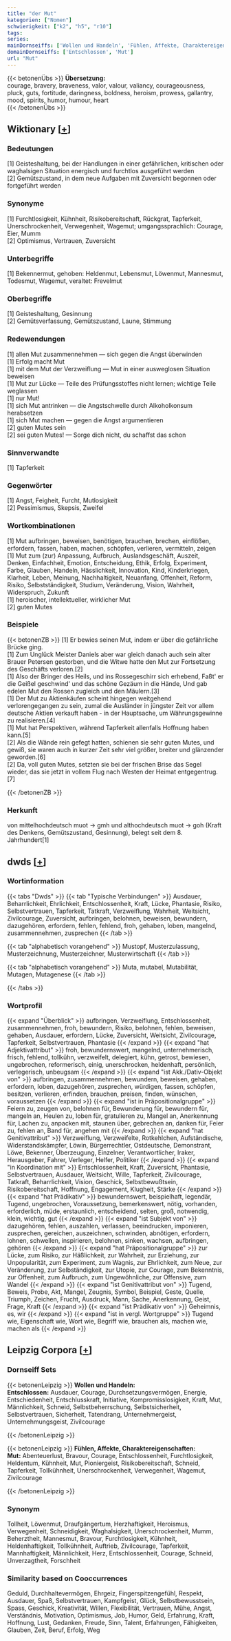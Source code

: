 ```yaml
---
title: "der Mut"
kategorien: ["Nomen"]
schwierigkeit: ["k2", "h5", "r10"]
tags:
series:
mainDornseiffs: ['Wollen und Handeln', 'Fühlen, Affekte, Charaktereigenschaften']
domainDornseiffs: ['Entschlossen', 'Mut']
url: "Mut"
---
```


{{< betonenÜbs >}}
**Übersetzung:**  
courage, bravery, braveness, valor, valour, valiancy, courageousness, pluck, guts, fortitude, daringness, boldness, heroism, prowess, gallantry, mood, spirits, humor, humour, heart  
{{< /betonenÜbs >}}

## Wiktionary [[+](https://de.wiktionary.org/wiki/Mut)]

### Bedeutungen
[1] Geisteshaltung, bei der Handlungen in einer gefährlichen, kritischen oder waghalsigen Situation energisch und furchtlos ausgeführt werden  
[2] Gemütszustand, in dem neue Aufgaben mit Zuversicht begonnen oder fortgeführt werden  

### Synonyme
[1] Furchtlosigkeit, Kühnheit, Risikobereitschaft, Rückgrat, Tapferkeit, Unerschrockenheit, Verwegenheit, Wagemut; umgangssprachlich: Courage, Eier, Mumm  
[2] Optimismus, Vertrauen, Zuversicht  

### Unterbegriffe
[1] Bekennermut, gehoben: Heldenmut, Lebensmut, Löwenmut, Mannesmut, Todesmut, Wagemut, veraltet: Frevelmut  

### Oberbegriffe
[1] Geisteshaltung, Gesinnung  
[2] Gemütsverfassung, Gemütszustand, Laune, Stimmung  

### Redewendungen
[1] allen Mut zusammennehmen — sich gegen die Angst überwinden  
[1] Erfolg macht Mut  
[1] mit dem Mut der Verzweiflung — Mut in einer ausweglosen Situation beweisen  
[1] Mut zur Lücke — Teile des Prüfungsstoffes nicht lernen; wichtige Teile weglassen  
[1] nur Mut!  
[1] sich Mut antrinken — die Angstschwelle durch Alkoholkonsum herabsetzen  
[1] sich Mut machen — gegen die Angst argumentieren  
[2] guten Mutes sein  
[2] sei guten Mutes! — Sorge dich nicht, du schaffst das schon  

### Sinnverwandte
[1] Tapferkeit  

### Gegenwörter
[1] Angst, Feigheit, Furcht, Mutlosigkeit  
[2] Pessimismus, Skepsis, Zweifel  

### Wortkombinationen
[1] Mut aufbringen, beweisen, benötigen, brauchen, brechen, einflößen, erfordern, fassen, haben, machen, schöpfen, verlieren, vermitteln, zeigen  
[1] Mut zum (zur) Anpassung, Aufbruch, Auslandsgeschäft, Auszeit, Denken, Einfachheit, Emotion, Entscheidung, Ethik, Erfolg, Experiment, Farbe, Glauben, Handeln, Hässlichkeit, Innovation, Kind, Kinderkriegen, Klarheit, Leben, Meinung, Nachhaltigkeit, Neuanfang, Offenheit, Reform, Risiko, Selbstständigkeit, Studium, Veränderung, Vision, Wahrheit, Widerspruch, Zukunft  
[1] heroischer, intellektueller, wirklicher Mut  
[2] guten Mutes  

### Beispiele
{{< betonenZB >}}
[1] Er bewies seinen Mut, indem er über die gefährliche Brücke ging.  
[1] Zum Unglück Meister Daniels aber war gleich danach auch sein alter Brauer Petersen gestorben, und die Witwe hatte den Mut zur Fortsetzung des Geschäfts verloren.[2]  
[1] Also der Bringer des Heils, und ins Rossegeschirr sich erhebend, Faßt' er die Geißel geschwind' und das schöne Gezäum in die Hände, Und gab edelen Mut den Rossen zugleich und den Mäulern.[3]  
[1] Der Mut zu Aktienkäufen scheint hingegen weitgehend verlorengegangen zu sein, zumal die Ausländer in jüngster Zeit vor allem deutsche Aktien verkauft haben - in der Hauptsache, um Währungsgewinne zu realisieren.[4]  
[1] Mut hat Perspektiven, während Tapferkeit allenfalls Hoffnung haben kann.[5]  
[2] Als die Wände rein gefegt hatten, schienen sie sehr guten Mutes, und gewiß, sie waren auch in kurzer Zeit sehr viel größer, breiter und glänzender geworden.[6]  
[2] Da, voll guten Mutes, setzten sie bei der frischen Brise das Segel wieder, das sie jetzt in vollem Flug nach Westen der Heimat entgegentrug.[7]  

{{< /betonenZB >}}
### Herkunft
von mittelhochdeutsch muot → gmh und althochdeutsch muot → goh (Kraft des Denkens, Gemütszustand, Gesinnung), belegt seit dem 8. Jahrhundert[1]  



## dwds [[+](https://www.dwds.de/wb/Mut)]

### Wortinformation
{{< tabs "Dwds" >}}
{{< tab "Typische Verbindungen" >}}
Ausdauer, Beharrlichkeit, Ehrlichkeit, Entschlossenheit, Kraft, Lücke, Phantasie, Risiko, Selbstvertrauen, Tapferkeit, Tatkraft, Verzweiflung, Wahrheit, Weitsicht, Zivilcourage, Zuversicht, aufbringen, belohnen, beweisen, bewundern, dazugehören, erfordern, fehlen, fehlend, froh, gehaben, loben, mangelnd, zusammennehmen, zusprechen
{{< /tab >}}

{{< tab "alphabetisch vorangehend" >}}
Mustopf, Musterzulassung, Musterzeichnung, Musterzeichner, Musterwirtschaft
{{< /tab >}}

{{< tab "alphabetisch vorangehend" >}}
Muta, mutabel, Mutabilität, Mutagen, Mutagenese
{{< /tab >}}

{{< /tabs >}}

### Wortprofil
{{< expand "Überblick" >}} aufbringen, Verzweiflung, Entschlossenheit, zusammennehmen, froh, bewundern, Risiko, belohnen, fehlen, beweisen, gehaben, Ausdauer, erfordern, Lücke, Zuversicht, Weitsicht, Zivilcourage, Tapferkeit, Selbstvertrauen, Phantasie {{< /expand >}}
{{< expand "hat Adjektivattribut" >}} froh, bewundernswert, mangelnd, unternehmerisch, frisch, fehlend, tollkühn, verzweifelt, delegiert, kühn, getrost, bewiesen, ungebrochen, reformerisch, einig, unerschrocken, heldenhaft, persönlich, verlegerisch, unbeugsam {{< /expand >}}
{{< expand "ist Akk./Dativ-Objekt von" >}} aufbringen, zusammennehmen, bewundern, beweisen, gehaben, erfordern, loben, dazugehören, zusprechen, würdigen, fassen, schöpfen, besitzen, verlieren, erfinden, brauchen, preisen, finden, wünschen, voraussetzen {{< /expand >}}
{{< expand "ist in Präpositionalgruppe" >}} Feiern zu, zeugen von, belohnen für, Bewunderung für, bewundern für, mangeln an, Heulen zu, loben für, gratulieren zu, Mangel an, Anerkennung für, Lachen zu, anpacken mit, staunen über, gebrechen an, danken für, Feier zu, fehlen an, Band für, angehen mit {{< /expand >}}
{{< expand "hat Genitivattribut" >}} Verzweiflung, Verzweifelte, Rotkehlchen, Aufständische, Widerstandskämpfer, Löwin, Bürgerrechtler, Ostdeutsche, Demonstrant, Löwe, Bekenner, Überzeugung, Einzelner, Verantwortlicher, Iraker, Herausgeber, Fahrer, Verleger, Helfer, Politiker {{< /expand >}}
{{< expand "in Koordination mit" >}} Entschlossenheit, Kraft, Zuversicht, Phantasie, Selbstvertrauen, Ausdauer, Weitsicht, Wille, Tapferkeit, Zivilcourage, Tatkraft, Beharrlichkeit, Vision, Geschick, Selbstbewußtsein, Risikobereitschaft, Hoffnung, Engagement, Klugheit, Stärke {{< /expand >}}
{{< expand "hat Prädikativ" >}} bewundernswert, beispielhaft, legendär, Tugend, ungebrochen, Voraussetzung, bemerkenswert, nötig, vorhanden, erforderlich, müde, erstaunlich, entscheidend, selten, groß, notwendig, klein, wichtig, gut {{< /expand >}}
{{< expand "ist Subjekt von" >}} dazugehören, fehlen, auszahlen, verlassen, beeindrucken, imponieren, zusprechen, gereichen, auszeichnen, schwinden, abnötigen, erfordern, lohnen, schwellen, inspirieren, belohnen, sinken, wachsen, aufbringen, gehören {{< /expand >}}
{{< expand "hat Präpositionalgruppe" >}} zur Lücke, zum Risiko, zur Häßlichkeit, zur Wahrheit, zur Erziehung, zur Unpopularität, zum Experiment, zum Wagnis, zur Ehrlichkeit, zum Neue, zur Veränderung, zur Selbständigkeit, zur Utopie, zur Courage, zum Bekenntnis, zur Offenheit, zum Aufbruch, zum Ungewöhnliche, zur Offensive, zum Wandel {{< /expand >}}
{{< expand "ist Genitivattribut von" >}} Tugend, Beweis, Probe, Akt, Mangel, Zeugnis, Symbol, Beispiel, Geste, Quelle, Triumph, Zeichen, Frucht, Ausdruck, Mann, Sache, Anerkennung, Geist, Frage, Kraft {{< /expand >}}
{{< expand "ist Prädikativ von" >}} Geheimnis, es, wir {{< /expand >}}
{{< expand "ist in vergl. Wortgruppe" >}} Tugend wie, Eigenschaft wie, Wort wie, Begriff wie, brauchen als, machen wie, machen als {{< /expand >}}

## Leipzig Corpora [[+](https://corpora.uni-leipzig.de/en/res?word=Mut&corpusId=deu_newscrawl-public_2018)]

### Dornseiff Sets
{{< betonenLeipzig >}}
**Wollen und Handeln:**  
**Entschlossen:** Ausdauer, Courage, Durchsetzungsvermögen, Energie, Entschiedenheit, Entschlusskraft, Initiative, Kompromisslosigkeit, Kraft, Mut, Männlichkeit, Schneid, Selbstbeherrschung, Selbstsicherheit, Selbstvertrauen, Sicherheit, Tatendrang, Unternehmergeist, Unternehmungsgeist, Zivilcourage  

{{< /betonenLeipzig >}}


{{< betonenLeipzig >}}
**Fühlen, Affekte, Charaktereigenschaften:**  
**Mut:** Abenteuerlust, Bravour, Courage, Entschlossenheit, Furchtlosigkeit, Heldentum, Kühnheit, Mut, Pioniergeist, Risikobereitschaft, Schneid, Tapferkeit, Tollkühnheit, Unerschrockenheit, Verwegenheit, Wagemut, Zivilcourage  

{{< /betonenLeipzig >}}

### Synonym
Tollheit, Löwenmut, Draufgängertum, Herzhaftigkeit, Heroismus, Verwegenheit, Schneidigkeit, Waghalsigkeit, Unerschrockenheit, Mumm, Beherztheit, Mannesmut, Bravour, Furchtlosigkeit, Kühnheit, Heldenhaftigkeit, Tollkühnheit, Auftrieb, Zivilcourage, Tapferkeit, Mannhaftigkeit, Männlichkeit, Herz, Entschlossenheit, Courage, Schneid, Unverzagtheit, Forschheit


### Similarity based on Cooccurrences
Geduld, Durchhaltevermögen, Ehrgeiz, Fingerspitzengefühl, Respekt, Ausdauer, Spaß, Selbstvertrauen, Kampfgeist, Glück, Selbstbewusstsein, Spass, Geschick, Kreativität, Willen, Flexibilität, Vertrauen, Mühe, Angst, Verständnis, Motivation, Optimismus, Job, Humor, Geld, Erfahrung, Kraft, Hoffnung, Lust, Gedanken, Freude, Sinn, Talent, Erfahrungen, Fähigkeiten, Glauben, Zeit, Beruf, Erfolg, Weg

